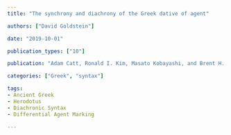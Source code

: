 ```yaml
---
title: "The synchrony and diachrony of the Greek dative of agent"

authors: ["David Goldstein"]

date: "2019-10-01"

publication_types: ["10"]

publication: "Adam Catt, Ronald I. Kim, Masato Kobayashi, and Brent H. Vine, ed. _Qazzu warrai: Anatolian and Indo-European studies in honor of Kazuhiko Yoshida_, 73-90. Ann Arbor: Beech Stave Press"

categories: ["Greek", "syntax"]

tags:
- Ancient Greek
- Herodotus
- Diachronic Syntax
- Differential Agent Marking

---
```

